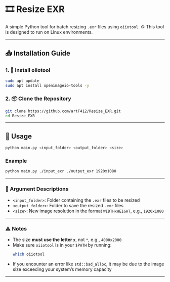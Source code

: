 # 🎞️ Resize EXR

A simple Python tool for batch resizing `.exr` files using `oiiotool`.
⚙️ This tool is designed to run on Linux environments.

---

## 📥 Installation Guide

### 1. 🔧 Install oiiotool

```bash
sudo apt update
sudo apt install openimageio-tools -y
```

### 2. 📦 Clone the Repository

```bash
git clone https://github.com/artF412/Resize_EXR.git
cd Resize_EXR
```

---

## 🚀 Usage

```bash
python main.py <input_folder> <output_folder> <size>
```

### Example
```bash
python main.py ./input_exr ./output_exr 1920x1080
```

---

### 📌 Argument Descriptions

- `<input_folder>`: Folder containing the `.exr` files to be resized  
- `<output_folder>`: Folder to save the resized `.exr` files  
- `<size>`: New image resolution in the format `WIDTHxHEIGHT`, e.g., `1920x1080`

---

### ⚠️ Notes

- The size **must use the letter `x`**, not `*`, e.g., `4000x2000`
- Make sure `oiiotool` is in your `$PATH` by running:
  ```bash
  which oiiotool
  ```
- If you encounter an error like `std::bad_alloc`, it may be due to the image size exceeding your system’s memory capacity

---
